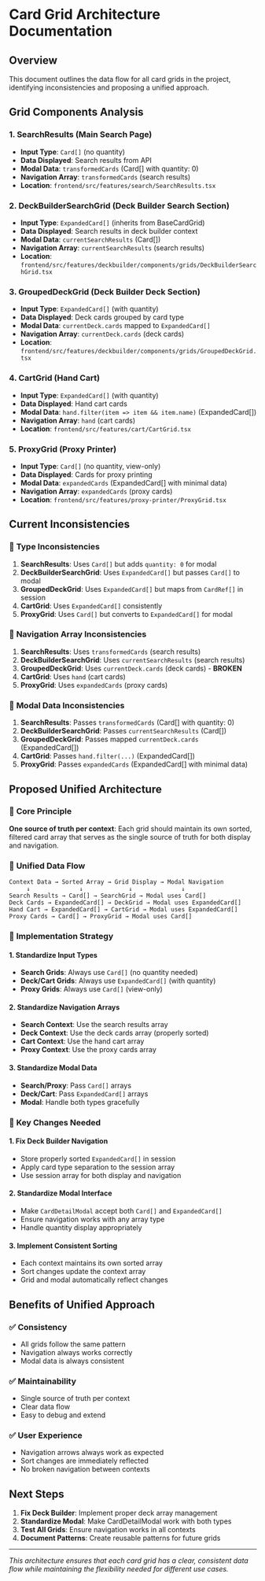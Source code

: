 # Card Grid Architecture Documentation

## Overview
This document outlines the data flow for all card grids in the project, identifying inconsistencies and proposing a unified approach.

## Grid Components Analysis

### 1. **SearchResults** (Main Search Page)
- **Input Type**: `Card[]` (no quantity)
- **Data Displayed**: Search results from API
- **Modal Data**: `transformedCards` (Card[] with quantity: 0)
- **Navigation Array**: `transformedCards` (search results)
- **Location**: `frontend/src/features/search/SearchResults.tsx`

### 2. **DeckBuilderSearchGrid** (Deck Builder Search Section)
- **Input Type**: `ExpandedCard[]` (inherits from BaseCardGrid)
- **Data Displayed**: Search results in deck builder context
- **Modal Data**: `currentSearchResults` (Card[])
- **Navigation Array**: `currentSearchResults` (search results)
- **Location**: `frontend/src/features/deckbuilder/components/grids/DeckBuilderSearchGrid.tsx`

### 3. **GroupedDeckGrid** (Deck Builder Deck Section)
- **Input Type**: `ExpandedCard[]` (with quantity)
- **Data Displayed**: Deck cards grouped by card type
- **Modal Data**: `currentDeck.cards` mapped to `ExpandedCard[]`
- **Navigation Array**: `currentDeck.cards` (deck cards)
- **Location**: `frontend/src/features/deckbuilder/components/grids/GroupedDeckGrid.tsx`

### 4. **CartGrid** (Hand Cart)
- **Input Type**: `ExpandedCard[]` (with quantity)
- **Data Displayed**: Hand cart cards
- **Modal Data**: `hand.filter(item => item && item.name)` (ExpandedCard[])
- **Navigation Array**: `hand` (cart cards)
- **Location**: `frontend/src/features/cart/CartGrid.tsx`

### 5. **ProxyGrid** (Proxy Printer)
- **Input Type**: `Card[]` (no quantity, view-only)
- **Data Displayed**: Cards for proxy printing
- **Modal Data**: `expandedCards` (ExpandedCard[] with minimal data)
- **Navigation Array**: `expandedCards` (proxy cards)
- **Location**: `frontend/src/features/proxy-printer/ProxyGrid.tsx`

## Current Inconsistencies

### 🔴 **Type Inconsistencies**
1. **SearchResults**: Uses `Card[]` but adds `quantity: 0` for modal
2. **DeckBuilderSearchGrid**: Uses `ExpandedCard[]` but passes `Card[]` to modal
3. **GroupedDeckGrid**: Uses `ExpandedCard[]` but maps from `CardRef[]` in session
4. **CartGrid**: Uses `ExpandedCard[]` consistently
5. **ProxyGrid**: Uses `Card[]` but converts to `ExpandedCard[]` for modal

### 🔴 **Navigation Array Inconsistencies**
1. **SearchResults**: Uses `transformedCards` (search results)
2. **DeckBuilderSearchGrid**: Uses `currentSearchResults` (search results)
3. **GroupedDeckGrid**: Uses `currentDeck.cards` (deck cards) - **BROKEN**
4. **CartGrid**: Uses `hand` (cart cards)
5. **ProxyGrid**: Uses `expandedCards` (proxy cards)

### 🔴 **Modal Data Inconsistencies**
1. **SearchResults**: Passes `transformedCards` (Card[] with quantity: 0)
2. **DeckBuilderSearchGrid**: Passes `currentSearchResults` (Card[])
3. **GroupedDeckGrid**: Passes mapped `currentDeck.cards` (ExpandedCard[])
4. **CartGrid**: Passes `hand.filter(...)` (ExpandedCard[])
5. **ProxyGrid**: Passes `expandedCards` (ExpandedCard[] with minimal data)

## Proposed Unified Architecture

### 🎯 **Core Principle**
**One source of truth per context**: Each grid should maintain its own sorted, filtered card array that serves as the single source of truth for both display and navigation.

### 🎯 **Unified Data Flow**
```
Context Data → Sorted Array → Grid Display → Modal Navigation
     ↓              ↓             ↓              ↓
Search Results → Card[] → SearchGrid → Modal uses Card[]
Deck Cards → ExpandedCard[] → DeckGrid → Modal uses ExpandedCard[]
Hand Cart → ExpandedCard[] → CartGrid → Modal uses ExpandedCard[]
Proxy Cards → Card[] → ProxyGrid → Modal uses Card[]
```

### 🎯 **Implementation Strategy**

#### **1. Standardize Input Types**
- **Search Grids**: Always use `Card[]` (no quantity needed)
- **Deck/Cart Grids**: Always use `ExpandedCard[]` (with quantity)
- **Proxy Grids**: Always use `Card[]` (view-only)

#### **2. Standardize Navigation Arrays**
- **Search Context**: Use the search results array
- **Deck Context**: Use the deck cards array (properly sorted)
- **Cart Context**: Use the hand cart array
- **Proxy Context**: Use the proxy cards array

#### **3. Standardize Modal Data**
- **Search/Proxy**: Pass `Card[]` arrays
- **Deck/Cart**: Pass `ExpandedCard[]` arrays
- **Modal**: Handle both types gracefully

### 🎯 **Key Changes Needed**

#### **1. Fix Deck Builder Navigation**
- Store properly sorted `ExpandedCard[]` in session
- Apply card type separation to the session array
- Use session array for both display and navigation

#### **2. Standardize Modal Interface**
- Make `CardDetailModal` accept both `Card[]` and `ExpandedCard[]`
- Ensure navigation works with any array type
- Handle quantity display appropriately

#### **3. Implement Consistent Sorting**
- Each context maintains its own sorted array
- Sort changes update the context array
- Grid and modal automatically reflect changes

## Benefits of Unified Approach

### ✅ **Consistency**
- All grids follow the same pattern
- Navigation always works correctly
- Modal data is always consistent

### ✅ **Maintainability**
- Single source of truth per context
- Clear data flow
- Easy to debug and extend

### ✅ **User Experience**
- Navigation arrows always work as expected
- Sort changes are immediately reflected
- No broken navigation between contexts

## Next Steps

1. **Fix Deck Builder**: Implement proper deck array management
2. **Standardize Modal**: Make CardDetailModal work with both types
3. **Test All Grids**: Ensure navigation works in all contexts
4. **Document Patterns**: Create reusable patterns for future grids

---

*This architecture ensures that each card grid has a clear, consistent data flow while maintaining the flexibility needed for different use cases.*

